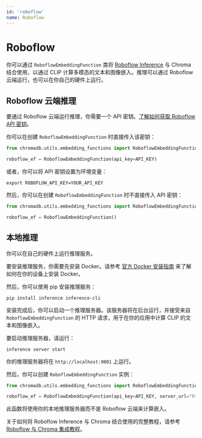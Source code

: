 ```yaml
---
id: 'roboflow'
name: Roboflow
---
```


# Roboflow

你可以通过 `RoboflowEmbeddingFunction` 类将 [Roboflow Inference](https://inference.roboflow.com) 与 Chroma 结合使用，以通过 CLIP 计算多模态的文本和图像嵌入。推理可以通过 Roboflow 云端运行，也可以在你自己的硬件上运行。

## Roboflow 云端推理

要通过 Roboflow 云端运行推理，你需要一个 API 密钥。[了解如何获取 Roboflow API 密钥](https://docs.roboflow.com/api-reference/authentication#retrieve-an-api-key)。

你可以在创建 `RoboflowEmbeddingFunction` 时直接传入该密钥：

```python
from chromadb.utils.embedding_functions import RoboflowEmbeddingFunction

roboflow_ef = RoboflowEmbeddingFunction(api_key=API_KEY)
```

或者，你可以将 API 密钥设置为环境变量：

```terminal
export ROBOFLOW_API_KEY=YOUR_API_KEY
```

然后，你可以在创建 `RoboflowEmbeddingFunction` 时不直接传入 API 密钥：

```python
from chromadb.utils.embedding_functions import RoboflowEmbeddingFunction

roboflow_ef = RoboflowEmbeddingFunction()
```

## 本地推理

你可以在自己的硬件上运行推理服务。

要安装推理服务，你需要先安装 Docker。请参考 [官方 Docker 安装指南](https://docs.docker.com/engine/install/) 来了解如何在你的设备上安装 Docker。

然后，你可以使用 pip 安装推理服务：

```terminal
pip install inference inference-cli
```

安装完成后，你可以启动一个推理服务器。该服务器将在后台运行，并接受来自 `RoboflowEmbeddingFunction` 的 HTTP 请求，用于在你的应用中计算 CLIP 的文本和图像嵌入。

要启动推理服务器，请运行：

```terminal
inference server start
```

你的推理服务器将在 `http://localhost:9001` 上运行。

然后，你可以创建 `RoboflowEmbeddingFunction` 实例：

```python
from chromadb.utils.embedding_functions import RoboflowEmbeddingFunction

roboflow_ef = RoboflowEmbeddingFunction(api_key=API_KEY, server_url="http://localhost:9001")
```

此函数将使用你的本地推理服务器而不是 Roboflow 云端来计算嵌入。

关于如何将 Roboflow Inference 与 Chroma 结合使用的完整教程，请参考 [Roboflow 与 Chroma 集成教程](https://github.com/chroma-core/chroma/blob/main/examples/use_with/roboflow/embeddings.ipynb)。